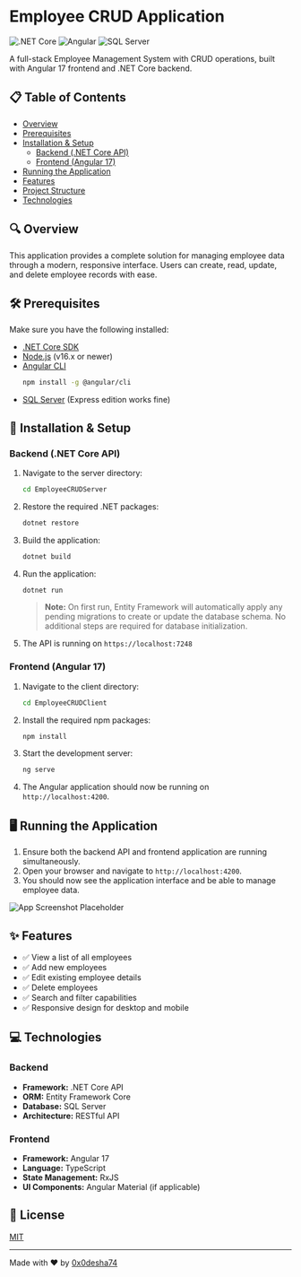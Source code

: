 # Employee CRUD Application

![.NET Core](https://img.shields.io/badge/.NET%20Core-5C2D91?style=for-the-badge&logo=.net&logoColor=white)
![Angular](https://img.shields.io/badge/Angular%2017-DD0031?style=for-the-badge&logo=angular&logoColor=white)
![SQL Server](https://img.shields.io/badge/SQL%20Server-CC2927?style=for-the-badge&logo=microsoft-sql-server&logoColor=white)

A full-stack Employee Management System with CRUD operations, built with Angular 17 frontend and .NET Core backend.

## 📋 Table of Contents

- [Overview](#-overview)
- [Prerequisites](#-prerequisites)
- [Installation & Setup](#-installation--setup)
  - [Backend (.NET Core API)](#backend-net-core-api)
  - [Frontend (Angular 17)](#frontend-angular-17)
- [Running the Application](#-running-the-application)
- [Features](#-features)
- [Project Structure](#-project-structure)
- [Technologies](#-technologies)

## 🔍 Overview

This application provides a complete solution for managing employee data through a modern, responsive interface. Users can create, read, update, and delete employee records with ease.

## 🛠 Prerequisites

Make sure you have the following installed:

- [.NET Core SDK](https://dotnet.microsoft.com/download)
- [Node.js](https://nodejs.org/) (v16.x or newer)
- [Angular CLI](https://angular.io/cli)
  ```bash
  npm install -g @angular/cli
  ```
- [SQL Server](https://www.microsoft.com/en-us/sql-server/sql-server-downloads) (Express edition works fine)

## 🚀 Installation & Setup

### Backend (.NET Core API)

1. Navigate to the server directory:
   ```bash
   cd EmployeeCRUDServer
   ```

2. Restore the required .NET packages:
   ```bash
   dotnet restore
   ```

3. Build the application:
   ```bash
   dotnet build
   ```

4. Run the application:
   ```bash
   dotnet run
   ```

   > **Note:** On first run, Entity Framework will automatically apply any pending migrations to create or update the database schema. No additional steps are required for database initialization.

5. The API is running on `https://localhost:7248`

### Frontend (Angular 17)

1. Navigate to the client directory:
   ```bash
   cd EmployeeCRUDClient
   ```

2. Install the required npm packages:
   ```bash
   npm install
   ```

3. Start the development server:
   ```bash
   ng serve
   ```

4. The Angular application should now be running on `http://localhost:4200`.

## 🖥 Running the Application

1. Ensure both the backend API and frontend application are running simultaneously.
2. Open your browser and navigate to `http://localhost:4200`.
3. You should now see the application interface and be able to manage employee data.

![App Screenshot Placeholder](https://via.placeholder.com/800x400?text=Employee+CRUD+App)

## ✨ Features

- ✅ View a list of all employees
- ✅ Add new employees
- ✅ Edit existing employee details
- ✅ Delete employees
- ✅ Search and filter capabilities
- ✅ Responsive design for desktop and mobile



## 💻 Technologies

### Backend
- **Framework:** .NET Core API
- **ORM:** Entity Framework Core
- **Database:** SQL Server
- **Architecture:** RESTful API

### Frontend
- **Framework:** Angular 17
- **Language:** TypeScript
- **State Management:** RxJS
- **UI Components:** Angular Material (if applicable)


## 📄 License

[MIT](LICENSE)

---

Made with ❤️ by [0x0desha74](https://github.com/0x0desha74)
